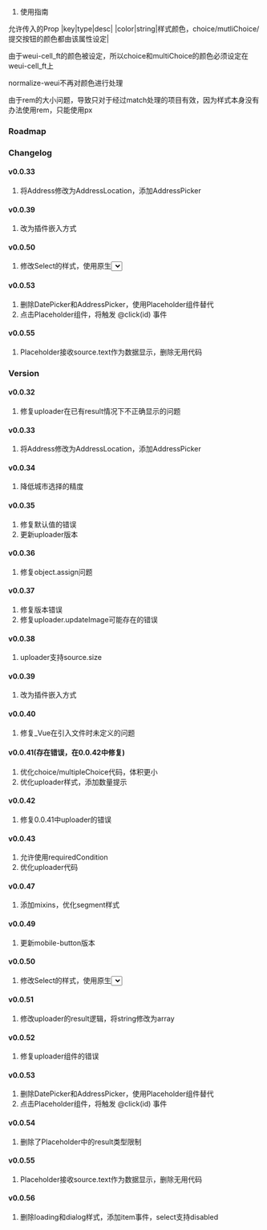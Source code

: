 1. 使用指南

允许传入的Prop
|key|type|desc|
|color|string|样式颜色，choice/mutliChoice/提交按钮的颜色都由该属性设定|

由于weui-cell_ft的颜色被设定，所以choice和multiChoice的颜色必须设定在weui-cell_ft上

normalize-weui不再对颜色进行处理

由于rem的大小问题，导致只对于经过match处理的项目有效，因为样式本身没有办法使用rem，只能使用px

### Roadmap

### Changelog

#### v0.0.33

1. 将Address修改为AddressLocation，添加AddressPicker

#### v0.0.39

1. 改为插件嵌入方式

#### v0.0.50

1. 修改Select的样式，使用原生<select>

#### v0.0.53

1. 删除DatePicker和AddressPicker，使用Placeholder组件替代
1. 点击Placeholder组件，将触发 @click(id) 事件

#### v0.0.55

1. Placeholder接收source.text作为数据显示，删除无用代码


### Version

#### v0.0.32

1. 修复uploader在已有result情况下不正确显示的问题

#### v0.0.33

1. 将Address修改为AddressLocation，添加AddressPicker

#### v0.0.34

1. 降低城市选择的精度

#### v0.0.35

1. 修复默认值的错误
1. 更新uploader版本

#### v0.0.36

1. 修复object.assign问题

#### v0.0.37

1. 修复版本错误
2. 修复uploader.updateImage可能存在的错误

#### v0.0.38

1. uploader支持source.size

#### v0.0.39

1. 改为插件嵌入方式

#### v0.0.40

1. 修复_Vue在引入文件时未定义的问题

#### v0.0.41(存在错误，在0.0.42中修复)

1. 优化choice/multipleChoice代码，体积更小
1. 优化uploader样式，添加数量提示

#### v0.0.42

1. 修复0.0.41中uploader的错误

#### v0.0.43

1. 允许使用requiredCondition
2. 优化uploader代码

#### v0.0.47

1. 添加mixins，优化segment样式

#### v0.0.49

1. 更新mobile-button版本

#### v0.0.50

1. 修改Select的样式，使用原生<select>

#### v0.0.51

1. 修改uploader的result逻辑，将string修改为array

#### v0.0.52

1. 修复uploader组件的错误

#### v0.0.53

1. 删除DatePicker和AddressPicker，使用Placeholder组件替代
1. 点击Placeholder组件，将触发 @click(id) 事件

#### v0.0.54

1. 删除了Placeholder中的result类型限制

#### v0.0.55

1. Placeholder接收source.text作为数据显示，删除无用代码

#### v0.0.56

1. 删除loading和dialog样式，添加item事件，select支持disabled